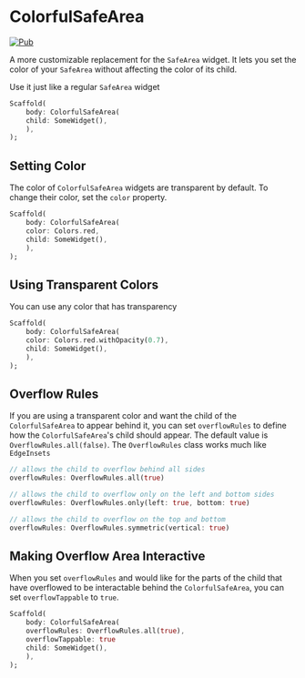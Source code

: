 # ColorfulSafeArea

[![Pub](https://img.shields.io/pub/v/colorful_safe_area.svg?style=flat-square)](https://pub.dev/packages/colorful_safe_area)

A more customizable replacement for the ```SafeArea``` widget. It lets you set the color of your ```SafeArea``` without affecting the color of its child.  

Use it just like a regular ```SafeArea``` widget

```dart
Scaffold(
    body: ColorfulSafeArea(
    child: SomeWidget(),
    ),
);
```

## Setting Color

The color of ```ColorfulSafeArea``` widgets are transparent by default. To change their color, set the ```color``` property.

```dart
Scaffold(
    body: ColorfulSafeArea(
    color: Colors.red,
    child: SomeWidget(),
    ),
);
```

## Using Transparent Colors

You can use any color that has transparency

```dart
Scaffold(
    body: ColorfulSafeArea(
    color: Colors.red.withOpacity(0.7),
    child: SomeWidget(),
    ),
);
```

## Overflow Rules

If you are using a transparent color and want the child of the ```ColorfulSafeArea``` to appear behind it, you can set ```overflowRules``` to define how the ```ColorfulSafeArea```'s child should appear.  The default value is ```OverflowRules.all(false)```.  The ```OverflowRules``` class works much like ```EdgeInsets```

```dart
// allows the child to overflow behind all sides
overflowRules: OverflowRules.all(true)

// allows the child to overflow only on the left and bottom sides
overflowRules: OverflowRules.only(left: true, bottom: true)

// allows the child to overflow on the top and bottom
overflowRules: OverflowRules.symmetric(vertical: true)
```

## Making Overflow Area Interactive

When you set ```overflowRules``` and would like for the parts of the child that have overflowed to be interactable behind the ```ColorfulSafeArea```, you can set ```overflowTappable``` to ```true```.  

```dart
Scaffold(
    body: ColorfulSafeArea(
    overflowRules: OverflowRules.all(true),
    overflowTappable: true
    child: SomeWidget(),
    ),
);
```